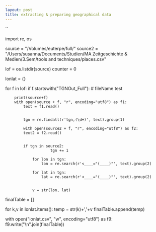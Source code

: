 ```yaml
---
layout: post
title: extracting & preparing geographical data
---
```


``

import re, os

source = "/Volumes/euterpe/full/"
source2 = "/Users/susanna/Documents/Studien/MA Zeitgeschichte & Medien/3.Sem/tools and techniques/places.csv"

lof = os.listdir(source)
counter = 0 

lonlat = {}

for f in lof:
    if f.startswith("TGNOut_Full"): # fileName test
 
        print(source+f)     
        with open(source + f, "r", encoding="utf8") as f1:
            text = f1.read()


            tgn = re.findall(r'tgn,(\d+)', text).group(1)

            with open(source2 + f, "r", encoding="utf8") as f2:
            text2 = f2.read()


            if tgn in source2:
            			tgn += 1

	            for lon in tgn:
	            	lon = re.search(r'<____="(____)"', text).group(2)

	            for lat in tgn:
	            	lat = re.search(r'<____="(____)"', text).group(2)


				v = str(lon, lat)

finalTable = []

for k,v in lonlat.items():
	temp = str(k)+','+v
	finalTable.append(temp)

with open("lonlat.csv", "w", encoding="utf8") as f9:
	f9.write("\n".join(finalTable))
 
 
            		
